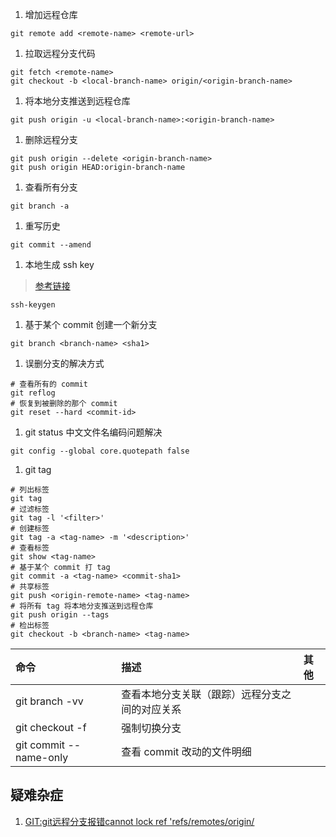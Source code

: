 1. 增加远程仓库
```hash
git remote add <remote-name> <remote-url>
```
1. 拉取远程分支代码
```hash
git fetch <remote-name>
git checkout -b <local-branch-name> origin/<origin-branch-name>
```
1. 将本地分支推送到远程仓库
```hash
git push origin -u <local-branch-name>:<origin-branch-name>
```
1. 删除远程分支
```hash
git push origin --delete <origin-branch-name>
git push origin HEAD:origin-branch-name
```
1. 查看所有分支
```hash
git branch -a
```
1. 重写历史
```hash
git commit --amend
```
1. 本地生成 ssh key
> [参考链接](https://git-scm.com/book/zh/v1/%E6%9C%8D%E5%8A%A1%E5%99%A8%E4%B8%8A%E7%9A%84-Git-%E7%94%9F%E6%88%90-SSH-%E5%85%AC%E9%92%A5)
```hash
ssh-keygen
```
1. 基于某个 commit 创建一个新分支
```hash
git branch <branch-name> <sha1>
```
1. 误删分支的解决方式
```hash
# 查看所有的 commit
git reflog
# 恢复到被删除的那个 commit
git reset --hard <commit-id>
```

1. git status 中文文件名编码问题解决
```hash
git config --global core.quotepath false
```

1. git tag
```hash
# 列出标签
git tag
# 过滤标签
git tag -l '<filter>'
# 创建标签
git tag -a <tag-name> -m '<description>'
# 查看标签
git show <tag-name>
# 基于某个 commit 打 tag
git commit -a <tag-name> <commit-sha1>
# 共享标签
git push <origin-remote-name> <tag-name>
# 将所有 tag 将本地分支推送到远程仓库
git push origin --tags
# 检出标签
git checkout -b <branch-name> <tag-name>
```

|命令|描述|其他|
|:---|:---|:---|
|git branch -vv| 查看本地分支关联（跟踪）远程分支之间的对应关系||
|git checkout -f <branchname>| 强制切换分支||
| git commit --name-only <commit id> | 查看 commit 改动的文件明细 | |

## 疑难杂症
1. [GIT:git远程分支报错cannot lock ref 'refs/remotes/origin/](https://blog.csdn.net/webEvelement/article/details/103762109)
